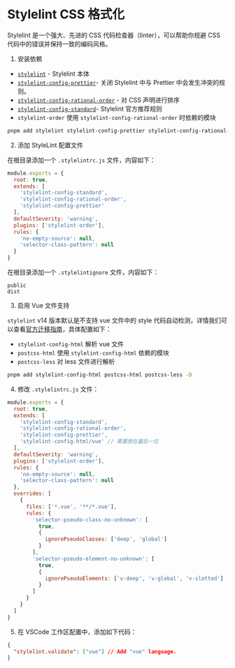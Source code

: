 # Stylelint CSS 格式化

Stylelint 是一个强大、先进的 CSS 代码检查器（linter），可以帮助你规避 CSS 代码中的错误并保持一致的编码风格。

1. 安装依赖

- [`stylelint`](https://stylelint.io/) - Stylelint 本体
- [`stylelint-config-prettier`](https://github.com/prettier/stylelint-config-prettier)- 关闭 Stylelint 中与 Prettier 中会发生冲突的规则。
- [`stylelint-config-rational-order`](https://github.com/constverum/stylelint-config-rational-order) - 对 CSS 声明进行排序
- [`stylelint-config-standard`](https://github.com/stylelint/stylelint-config-standard)- Stylelint 官方推荐规则
- `stylelint-order` 使用 `stylelint-config-rational-order` 时依赖的模块

```bash
pnpm add stylelint stylelint-config-prettier stylelint-config-rational-order stylelint-config-standard stylelint-order -D
```

2. 添加 StyleLint 配置文件

在根目录添加一个 `.stylelintrc.js` 文件，内容如下：

```javascript
module.exports = {
  root: true,
  extends: [
    'stylelint-config-standard',
    'stylelint-config-rational-order',
    'stylelint-config-prettier'
  ],
  defaultSeverity: 'warning',
  plugins: ['stylelint-order'],
  rules: {
    'no-empty-source': null,
    'selector-class-pattern': null
  }
}
```

在根目录添加一个 `.stylelintignore` 文件，内容如下：

```plain
public
dist
```

3. 启用 Vue 文件支持

`stylelint` v14 版本默认是不支持 vue 文件中的 style 代码自动检测，详情我们可以查看[官方迁移指南](https://github.com/stylelint/stylelint/blob/main/docs/migration-guide/to-14.md)，具体配置如下：

- `stylelint-config-html` 解析 vue 文件
- `postcss-html` 使用 `stylelint-config-html` 依赖的模块
- `postcss-less` 对 less 文件进行解析

```bash
pnpm add stylelint-config-html postcss-html postcss-less -D
```

4. 修改 `.stylelintrc.js` 文件：

```javascript
module.exports = {
  root: true,
  extends: [
    'stylelint-config-standard',
    'stylelint-config-rational-order',
    'stylelint-config-prettier',
    'stylelint-config-html/vue' // 需要放在最后一位
  ],
  defaultSeverity: 'warning',
  plugins: ['stylelint-order'],
  rules: {
    'no-empty-source': null,
    'selector-class-pattern': null
  },
  overrides: [
    {
      files: ['*.vue', '**/*.vue'],
      rules: {
        'selector-pseudo-class-no-unknown': [
          true,
          {
            ignorePseudoClasses: ['deep', 'global']
          }
        ],
        'selector-pseudo-element-no-unknown': [
          true,
          {
            ignorePseudoElements: ['v-deep', 'v-global', 'v-slotted']
          }
        ]
      }
    }
  ]
}
```

5. 在 VSCode 工作区配置中，添加如下代码：

```json
{
  "stylelint.validate": ["vue"] // Add "vue" language.
}
```
